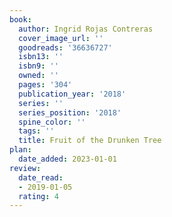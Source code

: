 ```yaml
---
book:
  author: Ingrid Rojas Contreras
  cover_image_url: ''
  goodreads: '36636727'
  isbn13: ''
  isbn9: ''
  owned: ''
  pages: '304'
  publication_year: '2018'
  series: ''
  series_position: '2018'
  spine_color: ''
  tags: ''
  title: Fruit of the Drunken Tree
plan:
  date_added: 2023-01-01
review:
  date_read:
  - 2019-01-05
  rating: 4
---
```


